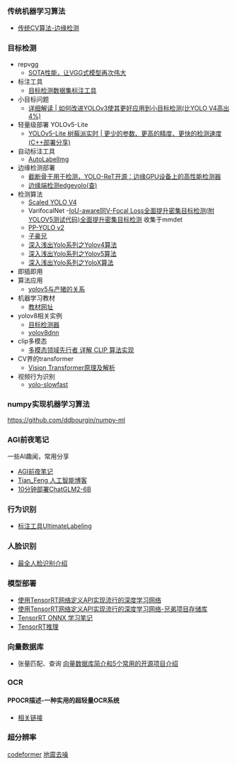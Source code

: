 ### 传统机器学习算法
  - [传统CV算法-边缘检测](source/CV/source/传统CV/cv_1.md)
### 目标检测
- repvgg
  - [SOTA性能，让VGG式模型再次伟大](https://zhuanlan.zhihu.com/p/344324470)
- 标注工具
  - [目标检测数据集标注工具](https://zhuanlan.zhihu.com/p/445559419)
- 小目标问题
    - [详细解读 | 如何改进YOLOv3使其更好应用到小目标检测(比YOLO V4高出4%)](https://mp.weixin.qq.com/s?__biz=MzU5OTA2Mjk5Mw==&mid=2247491053&idx=1&sn=58fac845ce9fee45205404b35c526c42&chksm=febbfd53c9cc744551b6a5998f0960dbe0ba172943873a1bec35a95c6d2ff20e6ffbbcca7f7b&scene=178&cur_album_id=2089479685876269057#rd)
- 轻量级部署 YOLOv5-Lite
    - [YOLOv5-Lite 树莓派实时 | 更少的参数、更高的精度、更快的检测速度(C++部署分享)](https://mp.weixin.qq.com/s?__biz=MzU5OTA2Mjk5Mw==&mid=2247491133&idx=1&sn=94a2b59dd52e09105e50c66eb46e1f9d&chksm=febbfe83c9cc77952731c5a950bffa360dfc8baa700203899032800ebdb1524adc96efd68dd8&scene=178&cur_album_id=2089479685876269057#rd)
- 自动标注工具
    - [AutoLabelImg](https://github.com/ppogg/AutoLabelImg)
- 边缘检测部署
    - [截断骨干用于检测，YOLO-ReT开源：边缘GPU设备上的高性能检测器](https://github.com/prakharg24/yoloret)
    - [边缘端检测edgeyolo(查)](https://github.com/LSH9832/edgeyolo)
- 检测算法
    - [Scaled YOLO V4](https://github.com/WongKinYiu/PyTorch_YOLOv4)
    - VarifocalNet
        -[IoU-aware同V-Focal Loss全面提升密集目标检测(附YOLOV5测试代码)全面提升密集目标检测](https://github.com/hyz-xmaster/VarifocalNet) 收集于mmdet
    - [PP-YOLO v2](https://github.com/PaddlePaddle/PaddleDetection)
    -  [子豪兄](https://github.com/TommyZihao/Train_Custom_Dataset.git)
    - [深入浅出Yolo系列之Yolov4算法](https://zhuanlan.zhihu.com/p/143747206)
    - [深入浅出Yolo系列之Yolov5算法](https://zhuanlan.zhihu.com/p/172121380)
    - [深入浅出Yolo系列之YoloX算法](https://zhuanlan.zhihu.com/p/397993315)
- 即插即用
- 算法应用
    - [yolov5与产猪的关系](https://mp.weixin.qq.com/s/2yP7ZDRBsAQoTQjNDaIATw)
- 机器学习教材
  - [教材网址](https://github.com/lTbgykio/Books-Free-Books) 
- yolov8相关实例
  - [目标检测器](https://blog.csdn.net/river_star1/article/details/132530344)
  - [yolov8dnn](https://blog.csdn.net/jameschen9051/article/details/131069271)
- clip多模态
  - [多模态领域先行者 详解 CLIP 算法实现](https://zhuanlan.zhihu.com/p/520443068)
- CV界的transformer
  - [Vision Transformer原理及解析](https://zhuanlan.zhihu.com/p/427388113)
- 视频行为识别
  - [yolo-slowfast](https://pytorch.org/hub/facebookresearch_pytorchvideo_slowfast/)

### numpy实现机器学习算法
https://github.com/ddbourgin/numpy-ml
### AGI前夜笔记
一些AI趣闻，常用分享 
- [AGI前夜笔记](https://agi360.xyz)
- [Tian_Feng 人工智能博客](https://tianfeng.space/)
- [10分钟部署ChatGLM2-6B](https://mp.weixin.qq.com/s/V2Ay4Bqu9dRbB9RyjALtRQ)
### 行为识别
- [标注工具UltimateLabeling](https://github.com/alexandre01/UltimateLabeling)

### 人脸识别
- [最全人脸识别介绍](https://blog.csdn.net/qq_23091073/article/details/126930065)


### 模型部署
- [使用TensorRT网络定义API实现流行的深度学习网络](https://github.com/wang-xinyu/tensorrtx)
- [使用TensorRT网络定义API实现流行的深度学习网络-兄弟项目存储库](https://github.com/wang-xinyu/pytorchx)
- [TensorRT ONNX 学习笔记](https://zhuanlan.zhihu.com/p/354600414)
- [TensorRT推理](https://blog.csdn.net/JianguoChow/article/details/122684310)

### 向量数据库
- 张量匹配、查询
[向量数据库简介和5个常用的开源项目介绍](https://mp.weixin.qq.com/s/VwhsedkAl1t94A16rDY9wA)


### OCR
#### PPOCR描述-一种实用的超轻量OCR系统
- [相关链接](https://zhuanlan.zhihu.com/p/560512112)

### 超分辨率
[codeformer](https://zhuanlan.zhihu.com/p/599051269)
[地震去噪](https://blog.csdn.net/weixin_44259058/article/details/119422994?ops_request_misc=&request_id=&biz_id=102&utm_term=%E5%9C%B0%E9%9C%87%E5%8E%BB%E5%99%AA&utm_medium=distribute.pc_search_result.none-task-blog-2~all~sobaiduweb~default-7-119422994.142^v94^insert_down1&spm=1018.2226.3001.4187)
